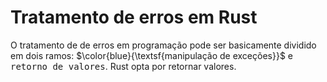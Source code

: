 # Tratamento de erros em Rust

O tratamento de de erros em programação pode ser basicamente dividido em dois ramos:
$\color{blue}{\textsf{manipulação de exceções}}$ e <tt>retorno de valores</tt>. Rust opta por retornar valores. 
